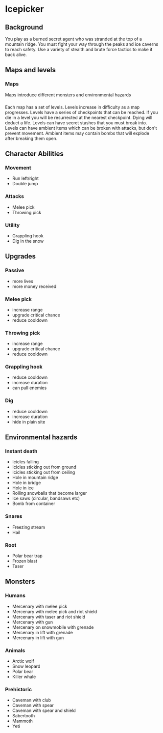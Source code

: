 # Icepicker

## Background

You play as a burned secret agent who was stranded at the top of a mountain ridge. You must fight your way through the peaks and ice caverns to reach safety. Use a variety of stealth and brute force tactics to make it back alive.

## Maps and levels

### Maps

Maps introduce different monsters and environmental hazards

###

Each map has a set of levels. Levels increase in difficulty as a map progresses. Levels have a series of checkpoints that can be reached. If you die in a level you will be resurrected at the nearest checkpoint. Dying will deduct a life. Levels can have secret stashes that you must break into. Levels can have ambient items which can be broken with attacks, but don't prevent movement. Ambient items may contain bombs that will explode after breaking them open.

## Character Abilities

### Movement

- Run left/right
- Double jump

### Attacks

- Melee pick
- Throwing pick

### Utility

- Grappling hook
- Dig in the snow

## Upgrades

### Passive

- more lives
- more money received

### Melee pick

- increase range
- upgrade critical chance
- reduce cooldown

### Throwing pick

- increase range
- upgrade critical chance
- reduce cooldown

### Grappling hook

- reduce cooldown
- increase duration
- can pull enemies

### Dig

- reduce cooldown
- increase duration
- hide in plain site

## Environmental hazards

### Instant death

- Icicles falling
- Icicles sticking out from ground
- Icicles sticking out from ceiling
- Hole in mountain ridge
- Hole in bridge
- Hole in ice
- Rolling snowballs that become larger
- Ice saws (circular, bandsaws etc)
- Bomb from container

### Snares

- Freezing stream
- Hail

### Root

- Polar bear trap
- Frozen blast
- Taser

## Monsters

### Humans

- Mercenary with melee pick
- Mercenary with melee pick and riot shield
- Mercenary with taser and riot shield
- Mercenary with gun
- Mercenary on snowmobile with grenade
- Mercenary in lift with grenade
- Mercenary in lift with gun

### Animals

- Arctic wolf
- Snow leopard
- Polar bear
- Killer whale

### Prehistoric

- Caveman with club
- Caveman with spear
- Caveman with spear and shield
- Sabertooth
- Mammoth
- Yeti
